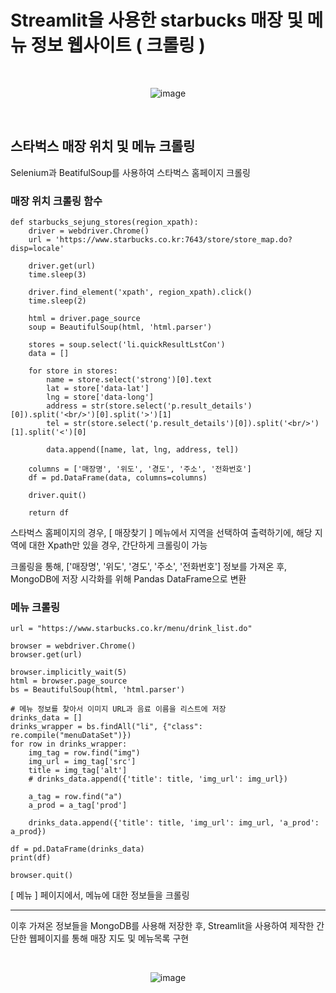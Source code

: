 # **Streamlit을 사용한 starbucks 매장 및 메뉴 정보 웹사이트 ( 크롤링 )**

<br>

<div align="center">
  
![image](https://github.com/user-attachments/assets/1f835a12-3808-4548-8df1-78b58e1e99f3)

</div>

<br>

## **스타벅스 매장 위치 및 메뉴 크롤링**

Selenium과 BeatifulSoup를 사용하여 스타벅스 홈페이지 크롤링


### **매장 위치 크롤링 함수**

```
def starbucks_sejung_stores(region_xpath):
    driver = webdriver.Chrome()
    url = 'https://www.starbucks.co.kr:7643/store/store_map.do?disp=locale'

    driver.get(url)
    time.sleep(3)

    driver.find_element('xpath', region_xpath).click()
    time.sleep(2)

    html = driver.page_source
    soup = BeautifulSoup(html, 'html.parser')

    stores = soup.select('li.quickResultLstCon')
    data = []

    for store in stores:
        name = store.select('strong')[0].text
        lat = store['data-lat']
        lng = store['data-long']
        address = str(store.select('p.result_details')[0]).split('<br/>')[0].split('>')[1]
        tel = str(store.select('p.result_details')[0]).split('<br/>')[1].split('<')[0]

        data.append([name, lat, lng, address, tel])

    columns = ['매장명', '위도', '경도', '주소', '전화번호']
    df = pd.DataFrame(data, columns=columns)
    
    driver.quit()
    
    return df
```

스타벅스 홈페이지의 경우, [ 매장찾기 ] 메뉴에서 지역을 선택하여 출력하기에,
해당 지역에 대한 Xpath만 있을 경우, 간단하게 크롤링이 가능

크롤링을 통해, ['매장명', '위도', '경도', '주소', '전화번호'] 정보를 가져온 후, 
MongoDB에 저장
시각화를 위해 Pandas DataFrame으로 변환


### **메뉴 크롤링**

```
url = "https://www.starbucks.co.kr/menu/drink_list.do"

browser = webdriver.Chrome()
browser.get(url)

browser.implicitly_wait(5)
html = browser.page_source
bs = BeautifulSoup(html, 'html.parser')

# 메뉴 정보를 찾아서 이미지 URL과 음료 이름을 리스트에 저장
drinks_data = []
drinks_wrapper = bs.findAll("li", {"class": re.compile("menuDataSet")})
for row in drinks_wrapper:
    img_tag = row.find("img")
    img_url = img_tag['src']
    title = img_tag['alt']
    # drinks_data.append({'title': title, 'img_url': img_url})

    a_tag = row.find("a")
    a_prod = a_tag['prod']

    drinks_data.append({'title': title, 'img_url': img_url, 'a_prod': a_prod})

df = pd.DataFrame(drinks_data)
print(df)

browser.quit()
```

[ 메뉴 ] 페이지에서, 메뉴에 대한 정보들을 크롤링 

---

이후 가져온 정보들을 MongoDB를 사용해 저장한 후,
Streamlit을 사용하여 제작한 간단한 웹페이지를 통해 매장 지도 및 메뉴목록 구현

<br>

<div align="center">

![image](https://github.com/user-attachments/assets/6224daff-e5f0-41ec-a196-97da9bfa1608)

</div>
